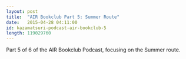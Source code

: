 ```yaml
---
layout: post
title:  "AIR Bookclub Part 5: Summer Route"
date:   2015-04-28 04:11:00
id: kazamatsuri-podcast-air-bookclub-5
length: 119029760
---
```


Part 5 of 6 of the AIR Bookclub Podcast, focusing on the Summer route.

